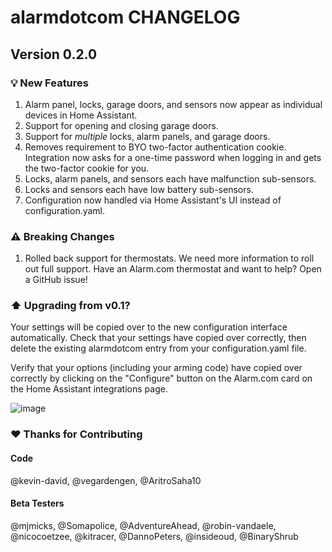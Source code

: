 # alarmdotcom CHANGELOG

## Version 0.2.0

### 💡 New Features

1. Alarm panel, locks, garage doors, and sensors now appear as individual devices in Home Assistant.
2. Support for opening and closing garage doors.
3. Support for _multiple_ locks, alarm panels, and garage doors.
4. Removes requirement to BYO two-factor authentication cookie. Integration now asks for a one-time password when logging in and gets the two-factor cookie for you.
5. Locks, alarm panels, and sensors each have malfunction sub-sensors.
6. Locks and sensors each have low battery sub-sensors.
7. Configuration now handled via Home Assistant's UI instead of configuration.yaml.

### ⚠️ Breaking Changes

1. Rolled back support for thermostats. We need more information to roll out full support. Have an Alarm.com thermostat and want to help? Open a GitHub issue!

### ⬆️ Upgrading from v0.1?

Your settings will be copied over to the new configuration interface automatically. Check that your settings have copied over correctly, then delete the existing alarmdotcom entry from your configuration.yaml file.

Verify that your options (including your arming code) have copied over correctly by clicking on the "Configure" button on the Alarm.com card on the Home Assistant integrations page.

![image](https://user-images.githubusercontent.com/466460/150624822-10e83560-d888-4bc1-9b2b-7024b97cae2d.png)

### ❤️ Thanks for Contributing
#### Code
@kevin-david, @vegardengen, @AritroSaha10 
#### Beta Testers
@mjmicks, @Somapolice, @AdventureAhead, @robin-vandaele, @nicocoetzee, @kitracer, @DannoPeters, @insideoud, @BinaryShrub
